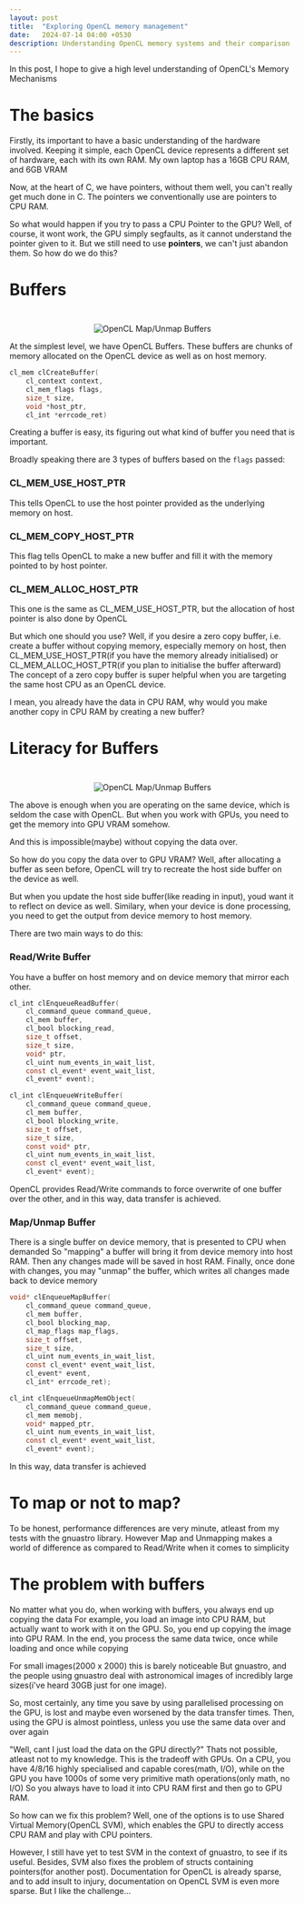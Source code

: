 ```yaml
---
layout: post
title:  "Exploring OpenCL memory management"
date:   2024-07-14 04:00 +0530
description: Understanding OpenCL memory systems and their comparison
---
```


<p class="intro">In this post, I hope to give a high level understanding of OpenCL's Memory Mechanisms</p>

# The basics
Firstly, its important to have a basic understanding of the hardware involved. Keeping it simple, each OpenCL device represents a different set of hardware, each with its own RAM.
My own laptop has a 16GB CPU RAM, and 6GB VRAM

Now, at the heart of C, we have pointers, without them well, you can't really get much done in C. The pointers we conventionally use are pointers to CPU RAM.

So what would happen if you try to pass a CPU Pointer to the GPU?
Well, of course, it wont work, the GPU simply segfaults, as it cannot understand the pointer given to it.
But we still need to use **pointers**, we can't just abandon them. So how do we do this?

# Buffers

<p align="center" width="100%">
  <img src="{{ site.baseurl }}/assets/img/opencl-map.png" alt="OpenCL Map/Unmap Buffers" style="margin-bottom: 0; margin-top: 24px"> 
</p>

At the simplest level, we have OpenCL Buffers. These buffers are chunks of memory allocated on the OpenCL device as well as on host memory.

```C
cl_mem clCreateBuffer(
    cl_context context,
    cl_mem_flags flags,
    size_t size,
    void *host_ptr,
    cl_int *errcode_ret)
```
Creating a buffer is easy, its figuring out what kind of buffer you need that is important.

Broadly speaking there are 3 types of buffers based on the `flags` passed:

### CL_MEM_USE_HOST_PTR
This tells OpenCL to use the host pointer provided as the underlying memory on host.

### CL_MEM_COPY_HOST_PTR
This flag tells OpenCL to make a new buffer and fill it with the memory pointed to by host pointer.

### CL_MEM_ALLOC_HOST_PTR
This one is the same as CL_MEM_USE_HOST_PTR, but the allocation of host pointer is also done by OpenCL

But which one should you use?
Well, if you desire a zero copy buffer, i.e. create a buffer without copying memory, especially memory on host, then 
CL_MEM_USE_HOST_PTR(if you have the memory already initialised)
or
CL_MEM_ALLOC_HOST_PTR(if you plan to initialise the buffer afterward)
The concept of a zero copy buffer is super helpful when you are targeting the same host CPU as an OpenCL device.

I mean, you already have the data in CPU RAM, why would you make another copy in CPU RAM by creating a new buffer?

# Literacy for Buffers
<p align="center" width="100%">
  <img src="{{ site.baseurl }}/assets/img/opencl-mem.png" alt="OpenCL Map/Unmap Buffers" style="margin-bottom: 0; margin-top: 24px"> 
</p>

The above is enough when you are operating on the same device, which is seldom the case with OpenCL.
But when you work with GPUs, you need to get the memory into GPU VRAM somehow.

And this is impossible(maybe) without copying the data over.

So how do you copy the data over to GPU VRAM?
Well, after allocating a buffer as seen before, OpenCL will try to recreate the host side buffer on the device as well.

But when you update the host side buffer(like reading in input), youd want it to reflect on device as well.
Similary, when your device is done processing, you need to get the output from device memory to host memory.

There are two main ways to do this:
### Read/Write Buffer
You have a buffer on host memory and on device memory that mirror each other.

```C
cl_int clEnqueueReadBuffer(
    cl_command_queue command_queue,
    cl_mem buffer,
    cl_bool blocking_read,
    size_t offset,
    size_t size,
    void* ptr,
    cl_uint num_events_in_wait_list,
    const cl_event* event_wait_list,
    cl_event* event);
```

```C
cl_int clEnqueueWriteBuffer(
    cl_command_queue command_queue,
    cl_mem buffer,
    cl_bool blocking_write,
    size_t offset,
    size_t size,
    const void* ptr,
    cl_uint num_events_in_wait_list,
    const cl_event* event_wait_list,
    cl_event* event);
```

OpenCL provides Read/Write commands to force overwrite of one buffer over the other, and in this way, data transfer is achieved.

### Map/Unmap Buffer
There is a single buffer on device memory, that is presented to CPU when demanded
So "mapping" a buffer will bring it from device memory into host RAM.
Then any changes made will be saved in host RAM.
Finally, once done with changes, you may "unmap" the buffer, which writes all changes made back to device memory

```C
void* clEnqueueMapBuffer(
    cl_command_queue command_queue,
    cl_mem buffer,
    cl_bool blocking_map,
    cl_map_flags map_flags,
    size_t offset,
    size_t size,
    cl_uint num_events_in_wait_list,
    const cl_event* event_wait_list,
    cl_event* event,
    cl_int* errcode_ret);
```

```C
cl_int clEnqueueUnmapMemObject(
    cl_command_queue command_queue,
    cl_mem memobj,
    void* mapped_ptr,
    cl_uint num_events_in_wait_list,
    const cl_event* event_wait_list,
    cl_event* event);
```
In this way, data transfer is achieved

# To map or not to map?
To be honest, performance differences are very minute, atleast from my tests with the gnuastro library.
However Map and Unmapping makes a world of difference as compared to Read/Write when it comes to simplicity

# The problem with buffers
No matter what you do, when working with buffers, you always end up copying the data
For example, you load an image into CPU RAM, but actually want to work with it on the GPU.
So, you end up copying the image into GPU RAM. In the end, you process the same data twice, once while loading and once while copying

For small images(2000 x 2000) this is barely noticeable
But gnuastro, and the people using gnuastro deal with astronomical images of incredibly large sizes(i've heard 30GB just for one image).

So, most certainly, any time you save by using parallelised processing on the GPU, is lost and maybe even worsened by the data transfer times.
Then, using the GPU is almost pointless, unless you use the same data over and over again

"Well, cant I just load the data on the GPU directly?"
Thats not possible, atleast not to my knowledge. This is the tradeoff with GPUs.
On a CPU, you have 4/8/16 highly specialised and capable cores(math, I/O), while on the GPU you have 1000s of some very primitive math operations(only math, no I/O)
So you always have to load it into CPU RAM first and then go to GPU RAM.

So how can we fix this problem?
Well, one of the options is to use Shared Virtual Memory(OpenCL SVM), which enables the GPU to directly access CPU RAM and play with CPU pointers.

However, I still have yet to test SVM in the context of gnuastro, to see if its useful.
Besides, SVM also fixes the problem of structs containing pointers(for another post).
Documentation for OpenCL is already sparse, and to add insult to injury, documentation on OpenCL SVM is even more sparse.
But I like the challenge...
